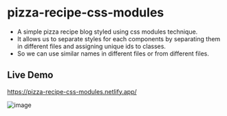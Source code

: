 # pizza-recipe-css-modules
- A simple pizza recipe blog styled using css modules technique.
- It allows us to separate styles for each components by separating them in different files and assigning unique ids to classes.
- So we can use similar names in different files or from different files.

## Live Demo
https://pizza-recipe-css-modules.netlify.app/

![image](https://github.com/Arslan240/pizza-recipe-css-modules/assets/72486336/0625d74b-4609-4734-8401-89611885fa31)
